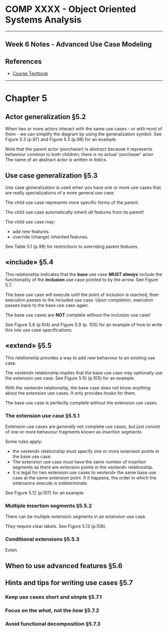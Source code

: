 # COMP XXXX - Object Oriented Systems Analysis #

---

## Week 6 Notes - Advanced Use Case Modeling

## References

- [Course Textbook][textbook]

---

# Chapter 5

## Actor generalization &sect;5.2

When two or more actors interact with the same use cases - or with most of them - we can simplify the diagram by using the generalization symbol. See Figure 5.3 (p.97) and Figure 5.3 (p.98) for an example.

Note that the parent actor (purchaser) is abstract because it represents behaviour common to both children; there is no actual 'purchaser' actor. The name of an abstract actor is written in *italics*.

## Use case generalization &sect;5.3

Use case generalization is used when you have one or more use cases that are really specializations of a more general use case.

The child use case represents more specific forms of the parent. 

The child use case automatically inherit *all* features from its parent!

The child use case may:

- add new features.
- override (change) inherited features.

See Table 5.1 (p.99) for restrictions to overriding parent features. 

## &laquo;include&raquo; &sect;5.4

This relationship indicates that the **base** use case ***MUST always*** include the functionality of the **inclusion** use case pointed to by the arrow. See Figure 5.7.

The base use case will execute until the point of inclusion is reached, then execution passes to the included use case. Upon completion, execution passes back to the base use case again.

The base use cases are **NOT** complete without the inclusion use case!

See Figure 5.8 (p.104) and Figure 5.9 (p. 105) for an example of how to write this into use case specifications.


## &laquo;extend&raquo; &sect;5.5

This relationship provides a way to add new behaviour to an existing use case.

The &laquo;extend&raquo; relationship implies that the base use case may optionally use the extension use case. See Figure 5.10 (p.105) for an example.

With the &laquo;extend&raquo; relationship, the base case does not know *anything* about the extension use cases. It only provides hooks for them.

The base use case is perfectly complete without the extension use cases.

### The extension use case &sect;5.5.1

Extension use cases are *generally* not complete use cases, but just consist of one or more behaviour fragments known as *insertion segments*.

Some rules apply:

- the &laquo;extend&raquo; relationship must specify one or more extension points in the base use case.
- The extension use case must have the same number of insertion segments as there are extension points in the &laquo;extend&raquo; relationship.
- It is legal for two extension use cases to &laquo;extend&raquo; the same base use case at the same extension point. If it happens, the order in which the extensions execute is indeterminate.

See Figure 5.12 (p.107) for an example.

### Multiple insertion segments &sect;5.5.2

There can be multiple extension segments in an extension use case.

They require clear labels. See Figure 5.13 (p.108).

### Conditional extensions &sect;5.5.3

Exten

## When to use advanced features &sect;5.6

## Hints and tips for writing use cases &sect;5.7

### Keep use cases short and simple &sect;5.7.1

### Focus on the *what*, not the *how* &sect;5.7.2

### Avoid functional decomposition &sect;5.7.3



[textbook]: http://www.amazon.ca/UML-Unified-Process-Object-Oriented-Addison-Wesley/dp/B00E286B8G/ref=sr_1_3?ie=UTF8&qid=1403202307&sr=8-3&keywords=uml+2+and+unified+process "Text book"
